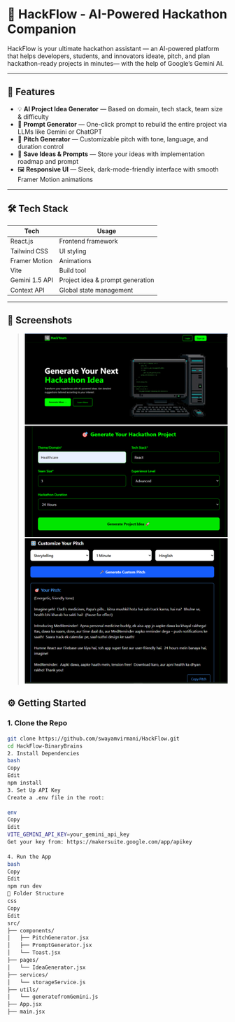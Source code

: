 
   # 🚀 HackFlow - AI-Powered Hackathon Companion

HackFlow is your ultimate hackathon assistant — an AI-powered platform that helps developers, students, and innovators ideate, pitch, and plan hackathon-ready projects in minutes— with the help of Google’s Gemini AI.

---

## 🌟 Features

- 💡 **AI Project Idea Generator** — Based on domain, tech stack, team size & difficulty
- 🧠 **Prompt Generator** — One-click prompt to rebuild the entire project via LLMs like Gemini or ChatGPT
- 🎤 **Pitch Generator** — Customizable pitch with tone, language, and duration control
- 💾 **Save Ideas & Prompts** — Store your ideas with implementation roadmap and prompt
- 🖼️ **Responsive UI** — Sleek, dark-mode-friendly interface with smooth Framer Motion animations

---


## 🛠️ Tech Stack

| Tech          | Usage                         |
|---------------|-------------------------------|
| React.js      | Frontend framework            |
| Tailwind CSS  | UI styling                    |
| Framer Motion | Animations                    |
| Vite          | Build tool                    |
| Gemini 1.5 API| Project idea & prompt generation |
| Context API   | Global state management       |

---

## 📸 Screenshots

> ![alt text](image.png)
![alt text](image-1.png)
![alt text](image-2.png)


## ⚙️ Getting Started

### 1. Clone the Repo

```bash
git clone https://github.com/swayamvirmani/HackFlow.git
cd HackFlow-BinaryBrains
2. Install Dependencies
bash
Copy
Edit
npm install
3. Set Up API Key
Create a .env file in the root:

env
Copy
Edit
VITE_GEMINI_API_KEY=your_gemini_api_key
Get your key from: https://makersuite.google.com/app/apikey

4. Run the App
bash
Copy
Edit
npm run dev
🧩 Folder Structure
css
Copy
Edit
src/
├── components/
│   ├── PitchGenerator.jsx
│   ├── PromptGenerator.jsx
│   └── Toast.jsx
├── pages/
│   └── IdeaGenerator.jsx
├── services/
│   └── storageService.js
├── utils/
│   └── generatefromGemini.js
├── App.jsx
├── main.jsx
